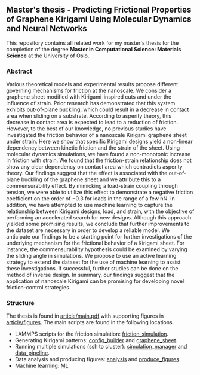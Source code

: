 ## Master's thesis - Predicting Frictional Properties of Graphene Kirigami Using Molecular Dynamics and Neural Networks

This repository contains all related work for my master's thesis for the completion of the degree **Master in Computational Science: Materials Science** at the University of Oslo.

### Abstract
Various theoretical models and experimental results propose different governing mechanisms for friction at the nanoscale. We consider a graphene sheet modified with Kirigami-inspired cuts and under the influence of strain. Prior research has demonstrated that this system exhibits out-of-plane buckling, which could result in a decrease in contact area when sliding on a substrate. According to asperity theory, this decrease in contact area is expected to lead to a reduction of friction. However, to the best of our knowledge, no previous studies have investigated the friction behavior of a nanoscale Kirigami graphene sheet under strain. Here we show that specific Kirigami designs yield a non-linear dependency between kinetic friction and the strain of the sheet. Using molecular dynamics simulations, we have found a non-monotonic increase in friction with strain. We found that the friction-strain relationship does not show any clear dependency on contact area which contradicts asperity theory. Our findings suggest that the effect is associated with the out-of-plane buckling of the graphene sheet and we attribute this to a commensurability effect. By mimicking a load-strain coupling through tension, we were able to utilize this effect to demonstrate a negative friction coefficient on the order of −0.3 for loads in the range of a few nN. In addition, we have attempted to use machine learning to capture the relationship between Kirigami designs, load, and strain, with the objective of performing an accelerated search for new designs. Although this approach yielded some promising results, we conclude that further improvements to the dataset are necessary in order to develop a reliable model. We anticipate our findings to be a starting point for further investigations of the underlying mechanism for the frictional behavior of a Kirigami sheet. For instance, the commensurability hypothesis could be examined by varying the sliding angle in simulations. We propose to use an active learning strategy to extend the dataset for the use of machine learning to assist these investigations. If successful, further studies can be done on the method of inverse design. In summary, our findings suggest that the application of nanoscale Kirigami can be promising for developing novel friction-control strategies.

### Structure
The thesis is found in [article/main.pdf](article/main.pdf) with supporting figures in  [article/figures](article/figures). The main scripts are found in the following locations.
- LAMMPS scripts for the friction simulation: [friction_simulation](friction_simulation). 
- Generating Kirigami patterns: [config_builder](config_builder) and [graphene_sheet](graphene_sheet). 
- Running multiple simulations (ssh to cluster): [simulation_manager](simulation_manager) and [data_pipeline](data_pipeline). 
- Data analysis and producing figures: [analysis](analysis) and [produce_figures](produce_figures).
- Machine learning: [ML](ML)